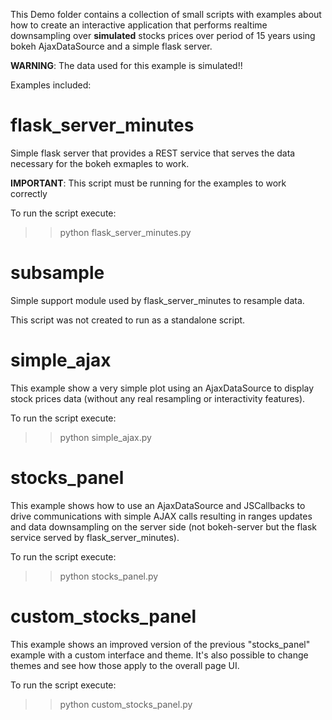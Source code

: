 This Demo folder contains a collection of small scripts with examples about
how to create an interactive application that performs realtime downsampling
over **simulated** stocks prices over period of 15 years using bokeh AjaxDataSource and 
a simple flask server. 

**WARNING**: The data used for this example is simulated!!


Examples included:


flask_server_minutes
====================

Simple flask server that provides a REST service that serves the data necessary
for the bokeh exmaples to work.

**IMPORTANT**: This script must be running for the examples to work correctly

To run the script execute:

>> python flask_server_minutes.py


subsample
=========

Simple support module used by flask_server_minutes to resample data.

This script was not created to run as a standalone script.


simple_ajax
===========

This example show a very simple plot using an AjaxDataSource to display
stock prices data (without any real resampling or interactivity features).

To run the script execute:

>> python simple_ajax.py


stocks_panel
============

This example shows how to use an AjaxDataSource and JSCallbacks to drive
communications with simple AJAX calls resulting in ranges updates and 
data downsampling on the server side (not bokeh-server but the flask 
service served by flask_server_minutes).

To run the script execute:

>> python stocks_panel.py


custom_stocks_panel
===================

This example shows an improved version of the previous "stocks_panel" example
with a custom interface and theme. It's also possible to change themes and see
how those apply to the overall page UI.

To run the script execute:

>> python custom_stocks_panel.py
